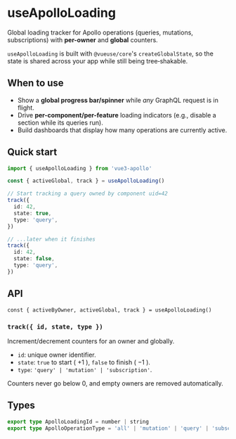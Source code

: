 # useApolloLoading

Global loading tracker for Apollo operations (queries, mutations, subscriptions) with **per-owner** and **global** counters.

`useApolloLoading` is built with `@vueuse/core`'s `createGlobalState`, so the state is shared across your app while still being tree‑shakable.

## When to use
- Show a **global progress bar/spinner** while *any* GraphQL request is in flight.
- Drive **per-component/per-feature** loading indicators (e.g., disable a section while its queries run).
- Build dashboards that display how many operations are currently active.

## Quick start

```ts
import { useApolloLoading } from 'vue3-apollo'

const { activeGlobal, track } = useApolloLoading()

// Start tracking a query owned by component uid=42
track({
  id: 42,
  state: true,
  type: 'query',
})

// ...later when it finishes
track({
  id: 42,
  state: false,
  type: 'query',
})
```

## API

`const { activeByOwner, activeGlobal, track } = useApolloLoading()`

### `track({ id, state, type })`
Increment/decrement counters for an owner and globally.

- `id`: unique owner identifier.
- `state`: `true` to start ( +1 ), `false` to finish ( −1 ).
- `type`: `'query' | 'mutation' | 'subscription'`.

Counters never go below 0, and empty owners are removed automatically.

## Types

```ts
export type ApolloLoadingId = number | string
export type ApolloOperationType = 'all' | 'mutation' | 'query' | 'subscription'
```